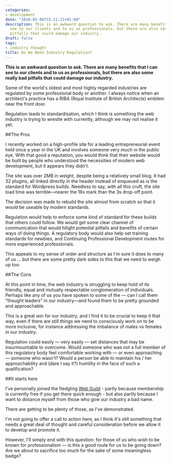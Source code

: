 ```yaml
---
categories:
- development
date: "2016-01-06T15:21:21+01:00"
description: This is an awkward question to ask. There are many benefits that I can
  see to our clients and to us as professionals, but there are also some really bad
  pitfalls that could damage our industry.
draft: false
tags:
- industry thought
title: Do We Need Industry Regulation?
---
```


**This is an awkward question to ask. There are many benefits that I can see to our clients and to us as professionals, but there are also some really bad pitfalls that could damage our industry.**

Some of the world's oldest and most highly regarded industries are regulated by some professional body or another. I always notice when an architect's practice has a RIBA (Royal Institute of British Architects) emblem near the front door.

Regulation leads to standardisation, which I think is something the web industry is trying to wrestle with currently, although we may not realise it yet.

##The Pros

I recently worked on a high-profile site for a leading entrepreneurial event held once a year in the UK and involves someone very much in the public eye. With that good a reputation, you would think that their website would be built by people who understood the necessities of modern web development, but it appears they didn't.

The site was over 2MB in weight, despite being a relatively small blog. It had 32 plugins, all linked directly in the header instead of enqueued as is the standard for Wordpress builds. Needless to say, with all this cruft, the site load time was terrible—nearer the 16s mark than the 3s drop-off point.

The decision was made to rebuild the site almost from scratch so that it would be useable by modern standards.

Regulation would help to enforce some kind of standard for these builds that others could follow. We would get some clear channel of communication that would hilight potential pitfalls and benefits of certain ways of doing things. A regulatory body would also help set training standards for newbies, and Continuing Professional Development routes for more experienced professionals.

This appeals to my sense of order and structure as I'm sure it does to many of us ... but there are some pretty dark sides to this that we need to weigh up too:

##The Cons

At this point in time, the web industry is struggling to keep hold of its friendly, equal and mutually respectable conglomeration of individuals. Perhaps like any of us you have spoken to some of the — can I call them "thought leaders" in our industry—and found them to be pretty grounded and approachable.

This is a great win for our industry, and I find it to be crucial to keep it that way, even if there are still things we need to consciously work on to be more inclusive, for instance addressing the imbalance of males vs females in our industry.

Regulation could easily — very easily — set distances that may be insurmountable to overcome. Would someone who was not a full member of this regulatory body feel comfortable working with — or even approaching — someone who wasn't? Would a person be able to maintain his / her approachability and (dare I say it?) humility in the face of such a qualification?

##It starts here

I've personally joined the fledgling [Web Guild](https://www.thewebguild.org "The Web guild - for a better code of conduct") - partly  because membership is currently free if you get there quick enough - but also partly because I want to distance myself from those who give our industry a bad name.

There are getting to be plenty of those, as I've demonstrated.

I'm not going to offer a call to action here, as I think it's still something that needs a great deal of thought and careful consideration before we allow it to develop and promote it.

However, I'll simply end with this question: for those of us who wish to be known for professionalism — is this a good route for us to be going down? Are we about to sacrifice too much for the sake of some meaningless badge?
